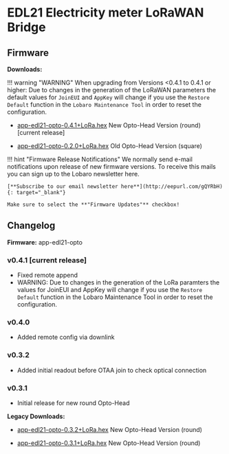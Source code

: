 # EDL21 Electricity meter LoRaWAN Bridge

## Firmware

**Downloads:** 

!!! warning "WARNING"
    When upgrading from Versions <0.4.1 to 0.4.1 or higher: 
    Due to changes in the generation of the LoRaWAN parameters the default values for `JoinEUI` and `AppKey` will change if you 
    use the `Restore Default` function in the `Lobaro Maintenance Tool` in order to reset the configuration.


* [app-edl21-opto-0.4.1+LoRa.hex](firmware/app-edl21-opto-0.4.1+LoRa.hex) New Opto-Head Version (round) [current release] 

* [app-edl21-opto-0.2.0+LoRa.hex](firmware/app-edl21-opto-0.2.0+LoRa.hex) Old Opto-Head Version (square) 

!!! hint "Firmware Release Notifications"
    We normally send e-mail notifications upon release of new firmware versions. To receive this mails you can sign up
    to the Lobaro newsletter here.
    
    [**Subscribe to our email newsletter here**](http://eepurl.com/gQYRbH){: target="_blank"} 
    
    Make sure to select the **"Firmware Updates"** checkbox!    


## Changelog

**Firmware:** app-edl21-opto

### v0.4.1 [current release]
* Fixed remote append
* WARNING: Due to changes in the generation of the LoRa paramters the values for JoinEUI and AppKey will change if you 
use the `Restore Default` function in the Lobaro Maintenance Tool in order to reset the configuration.

### v0.4.0
* Added remote config via downlink

### v0.3.2

* Added initial readout before OTAA join to check optical connection

### v0.3.1

* Initial release for new round Opto-Head


**Legacy Downloads:**

* [app-edl21-opto-0.3.2+LoRa.hex](firmware/app-edl21-opto-0.3.2+LoRa.hex) New Opto-Head Version (round) 

* [app-edl21-opto-0.3.1+LoRa.hex](firmware/app-edl21-opto-0.3.1+LoRa.hex) New Opto-Head Version (round)  